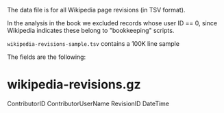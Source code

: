 The data file is for all Wikipedia page revisions (in TSV format).

In the analysis in the book we excluded records whose user ID == 0, since
Wikipedia indicates these belong to "bookkeeping" scripts.

`wikipedia-revisions-sample.tsv` contains a 100K line sample

The fields are the following:

wikipedia-revisions.gz
======================
ContributorID
ContributorUserName
RevisionID
DateTime
